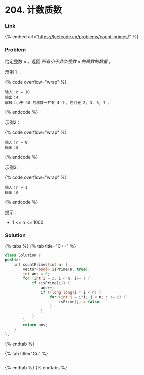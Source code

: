 # 204. 计数质数

### Link

{% embed url="https://leetcode.cn/problems/count-primes/" %}

### Problem

给定整数 `n` ，返回 _所有小于非负整数 `n` 的质数的数量_ 。

示例 1：

{% code overflow="wrap" %}
```
输入：n = 10
输出：4
解释：小于 10 的质数一共有 4 个, 它们是 2, 3, 5, 7 。
```
{% endcode %}

示例2：

{% code overflow="wrap" %}
```
输入：n = 0
输出：0
```
{% endcode %}

示例3:

{% code overflow="wrap" %}
```
输入：n = 1
输出：0
```
{% endcode %}

提示：

* 1 <= n <= 1000&#x20;

### Solution

{% tabs %}
{% tab title="C++" %}
```cpp
class Solution {
public:
    int countPrimes(int n) {
        vector<bool> isPrime(n, true);
        int ans = 0;
        for (int i = 2; i < n; i++ ) {
            if (isPrime[i]) {
                ans++;
                if ((long long)i * i < n) {
                    for (int j = i*i; j < n; j += i) {
                        isPrime[j] = false;
                    }
                }
            }
        }
        return ans;
    }
};
```
{% endtab %}

{% tab title="Go" %}
```go
```
{% endtab %}
{% endtabs %}
